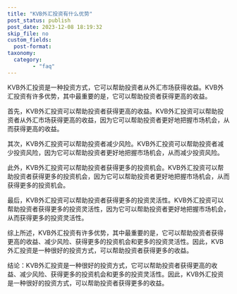 ```yaml
---
title: "KVB外汇投资有什么优势"
post_status: publish
post_date: 2023-12-08 18:19:32
skip_file: no
custom_fields: 
  post-format: 
taxonomy:
  category:
        - "faq"
---
```


KVB外汇投资是一种投资方式，它可以帮助投资者从外汇市场获得收益。KVB外汇投资有许多优势，其中最重要的是，它可以帮助投资者获得更高的收益。

首先，KVB外汇投资可以帮助投资者获得更高的收益。KVB外汇投资可以帮助投资者从外汇市场获得更高的收益，因为它可以帮助投资者更好地把握市场机会，从而获得更高的收益。

其次，KVB外汇投资可以帮助投资者减少风险。KVB外汇投资可以帮助投资者减少投资风险，因为它可以帮助投资者更好地把握市场机会，从而减少投资风险。

此外，KVB外汇投资可以帮助投资者获得更多的投资机会。KVB外汇投资可以帮助投资者获得更多的投资机会，因为它可以帮助投资者更好地把握市场机会，从而获得更多的投资机会。

最后，KVB外汇投资可以帮助投资者获得更多的投资灵活性。KVB外汇投资可以帮助投资者获得更多的投资灵活性，因为它可以帮助投资者更好地把握市场机会，从而获得更多的投资灵活性。

综上所述，KVB外汇投资有许多优势，其中最重要的是，它可以帮助投资者获得更高的收益、减少风险、获得更多的投资机会和更多的投资灵活性。因此，KVB外汇投资是一种很好的投资方式，可以帮助投资者获得更多的收益。

结论：KVB外汇投资是一种很好的投资方式，它可以帮助投资者获得更高的收益、减少风险、获得更多的投资机会和更多的投资灵活性。因此，KVB外汇投资是一种很好的投资方式，可以帮助投资者获得更多的收益。

